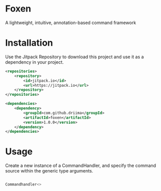 # Foxen
A lightweight, intuitive, annotation-based command framework

# Installation

Use the Jitpack Repository to download this project and use it as a dependency in your project.

```xml
<repositories>
    <repository>
        <id>jitpack.io</id>
        <url>https://jitpack.io</url>
    </repository>
</repositories>

<dependencies>
    <dependency>
        <groupId>com.github.driima</groupId>
        <artifactId>foxen</artifactId>
        <version>1.0.0</version>
    </dependency>
</dependencies>
```

# Usage

Create a new instance of a CommandHandler, and specify the command source within the generic type arguments.

```java

Commandhandler<>

```
